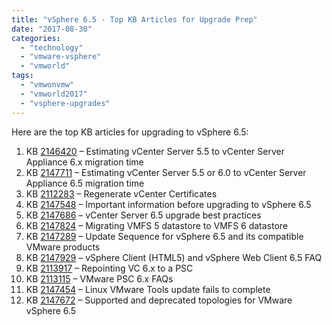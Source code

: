 ```yaml
---
title: "vSphere 6.5 - Top KB Articles for Upgrade Prep"
date: "2017-08-30"
categories: 
  - "technology"
  - "vmware-vsphere"
  - "vmworld"
tags: 
  - "vmwonvmw"
  - "vmworld2017"
  - "vsphere-upgrades"
---
```


Here are the top KB articles for upgrading to vSphere 6.5:

1. KB [2146420](https://kb.vmware.com/kb/2146420) – Estimating vCenter Server 5.5 to vCenter Server Appliance 6.x migration time 
1. KB [2147711](https://kb.vmware.com/kb/2147711) – Estimating vCenter Server 5.5 or 6.0 to vCenter Server Appliance 6.5 migration time 
1. KB [2112283](https://kb.vmware.com/kb/2112283) – Regenerate vCenter Certificates 
1. KB [2147548](https://kb.vmware.com/kb/2147548) – Important information before upgrading to vSphere 6.5 
1. KB [2147686](https://kb.vmware.com/kb/2147686) – vCenter Server 6.5 upgrade best practices 
1. KB [2147824](https://kb.vmware.com/kb/2147824) – Migrating VMFS 5 datastore to VMFS 6 datastore 
1. KB [2147289](https://kb.vmware.com/kb/2147289) – Update Sequence for vSphere 6.5 and its compatible VMware products 
1. KB [2147929](https://kb.vmware.com/kb/2147929) – vSphere Client (HTML5) and vSphere Web Client 6.5 FAQ 
1. KB [2113917](https://kb.vmware.com/kb/2113917) – Repointing VC 6.x to a PSC 
1. KB [2113115](https://kb.vmware.com/kb/2113115) – VMware PSC 6.x FAQs 
1. KB [2147454](https://kb.vmware.com/kb/2147454) – Linux VMware Tools update fails to complete 
1. KB [2147672](https://kb.vmware.com/kb/2147672) – Supported and deprecated topologies for VMware vSphere 6.5
